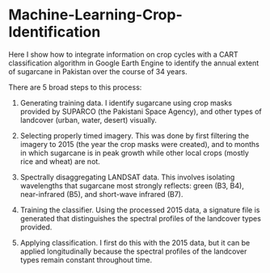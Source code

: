 # Machine-Learning-Crop-Identification
Here I show how to integrate information on crop cycles with a CART classification algorithm in Google Earth Engine to identify the annual extent of sugarcane in Pakistan over the course of 34 years. 

There are 5 broad steps to this process:

1) Generating training data. I identify sugarcane using crop masks provided by SUPARCO (the Pakistani Space Agency), and other types of landcover (urban, water, desert) visually. 

2) Selecting properly timed imagery. This was done by first filtering the imagery to 2015 (the year the crop masks were created), and to months in which sugarcane is in peak growth while other local crops (mostly rice and wheat) are not. 

3) Spectrally disaggregating LANDSAT data. This involves isolating wavelengths that sugarcane most strongly reflects: green (B3, B4), near-infrared (B5), and short-wave infrared (B7). 

4) Training the classifier. Using the processed 2015 data, a signature file is generated that distinguishes the spectral profiles of the landcover types provided.

5) Applying classification. I first do this with the 2015 data, but it can be applied longitudinally because the spectral profiles of the landcover types remain constant throughout time. 
